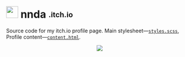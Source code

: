 <h1> <img height="32" width="32" src="https://cdn.simpleicons.org/itchdotio/fff"/> nnda&nbsp;<sub><sup>.itch.io</sup></sub> </h1>

<div>

Source code for my itch.io profile page.
Main stylesheet—[`styles.scss`](styles.scss),
Profile content—[`content.html`](content.html).

</div>

<div align="center">
  <img src="https://github.com/user-attachments/assets/fee27075-cd23-4274-853a-e2918e00e238">
</div>
